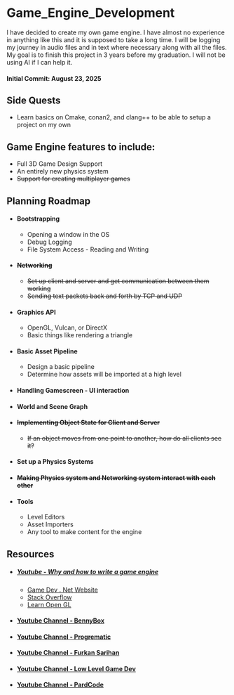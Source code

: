 # Game_Engine_Development
I have decided to create my own game engine. I have almost no experience in anything like this and it is supposed to take a long time. I will be logging my journey in audio files and in text where necessary along with all the files. My goal is to finish this project in 3 years before my graduation. I will not be using AI if I can help it.

#### Initial Commit: August 23, 2025

## Side Quests
  - Learn basics on Cmake, conan2, and clang++ to be able to setup a project on my own
    
## Game Engine features to include:
  - Full 3D Game Design Support
  - An entirely new physics system
  - ~~Support for creating multiplayer games~~

## Planning Roadmap
  - #### Bootstrapping
    - Opening a window in the OS
    - Debug Logging
    - File System Access - Reading and Writing
  - #### ~~Networking~~
    - ~~Set up client and server and get communication between them working~~
    - ~~Sending text packets back and forth by TCP and UDP~~
  - #### Graphics API
    - OpenGL, Vulcan, or DirectX
    - Basic things like rendering a triangle
  - #### Basic Asset Pipeline
    - Design a basic pipeline
    - Determine how assets will be imported at a high level
  - #### Handling Gamescreen - UI interaction
  - #### World and Scene Graph
  - #### ~~Implementing Object State for Client and Server~~
    - ~~If an object moves from one point to another, how do all clients see it?~~
  - #### Set up a Physics Systems
  - #### ~~Making Physics system and Networking system interact with each other~~
  - #### Tools
    - Level Editors
    - Asset Importers
    - Any tool to make content for the engine

## Resources
  - ##### [Youtube - Why and how to write a game engine](https://youtu.be/Gf5mMWHWNYc?si=KxZxFDLFkWY7UTZo)
    - [Game Dev . Net Website](https://www.gamedev.net)
    - [Stack Overflow](https://stackoverflow.com/questions)
    - [Learn Open GL](https://learnopengl.com)
  - #### [Youtube Channel - BennyBox](https://www.youtube.com/@thebennybox/videos)
  - #### [Youtube Channel - Progrematic](https://www.youtube.com/@Progrematic/videos)
  - #### [Youtube Channel - Furkan Sarihan](https://www.youtube.com/@fusarihan/videos)
  - #### [Youtube Channel - Low Level Game Dev](https://www.youtube.com/@lowlevelgamedev9330/videos)
  - #### [Youtube Channel - PardCode](https://www.youtube.com/@PardCode/videos)
